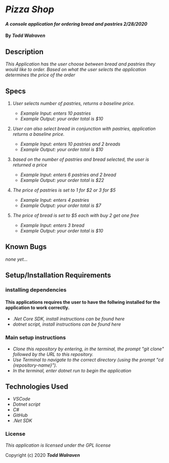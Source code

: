 # _Pizza Shop_

#### _A console application for ordering bread and pastries_ _2/28/2020_

#### By _**Todd Walraven**_

## Description

_This Application has the user choose between bread and pastries they would like to order. Based on what the user selects the application determines the price of the order_

## Specs

1. _User selects number of pastries, returns a baseline price._
    *   _Example Input: enters 10 pastries_
    *   _Example Output: your order total is $10_

2. _User can also select bread in conjunction with pastries, application returns a baseline price._
    *	_Example Input: enters 10 pastries and 2 breads_
    *   _Example Output: your order total is $10_ 

3. _based on the number of pastries and bread selected, the user is returned a price_
    *	_Example Input: enters 6 pastries and 2 bread_
    *   _Example Output: your order total is $22_

4. _The price of pastries is set to 1 for $2 or 3 for $5_
    *	_Example Input: enters 4 pastries_
    *	_Example Output: your order total is $7_

5. _The price of bread is set to $5 each with buy 2 get one free_
    *	_Example Input: enters 3 bread_
    *	_Example Output: your order total is $10_



## Known Bugs
_none yet..._

## Setup/Installation Requirements

### installing dependencies

#### This applications requires the user to have the follwing installed for the application to work correctly.

* _.Net Core SDK, install instructions can be found here_
* _dotnet script, install instructions can be found here_

### Main setup instructions

* _Clone this repository by entering, in the terminal, the prompt "git clone" followed by the URL to this repository._
* _Use Terminal to navigate to the correct directory (using the prompt "cd {repository-name}")._
* _In the terminal, enter dotnet run to begin the application_


## Technologies Used

* _VSCode_
* _Dotnet script_
* _C#_
* _GitHub_
* _.Net SDK_


### License

_This application is licensed under the GPL license_

Copyright (c) 2020 **_Todd Walraven_**